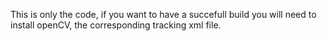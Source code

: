 This is only the code, if you want to have a succefull build you will need to install openCV, the corresponding tracking xml file.